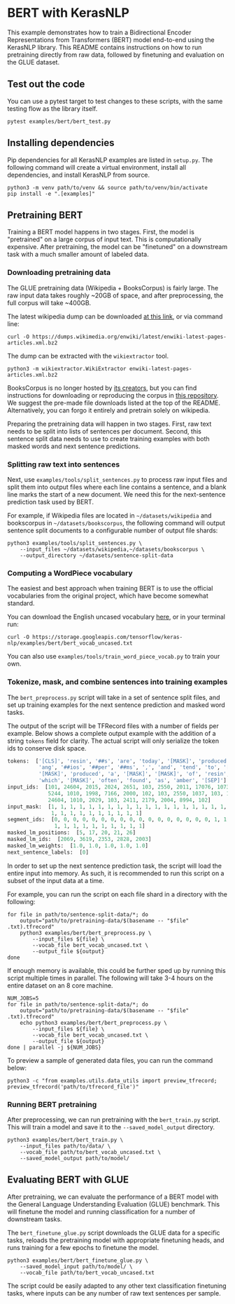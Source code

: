 # BERT with KerasNLP

This example demonstrates how to train a Bidirectional Encoder
Representations from Transformers (BERT) model end-to-end using the KerasNLP
library. This README contains instructions on how to run pretraining directly
from raw data, followed by finetuning and evaluation on the GLUE dataset.

## Test out the code

You can use a pytest target to test changes to these scripts, with the same
testing flow as the library itself.

```shell
pytest examples/bert/bert_test.py
```

## Installing dependencies

Pip dependencies for all KerasNLP examples are listed in `setup.py`. The
following command will create a virtual environment, install all dependencies,
and install KerasNLP from source.

```shell
python3 -m venv path/to/venv && source path/to/venv/bin/activate
pip install -e ".[examples]"
```

## Pretraining BERT

Training a BERT model happens in two stages. First, the model is "pretrained" on
a large corpus of input text. This is computationally expensive. After
pretraining, the model can be "finetuned" on a downstream task with a much
smaller amount of labeled data.

### Downloading pretraining data

The GLUE pretraining data (Wikipedia + BooksCorpus) is fairly large. The raw
input data takes roughly ~20GB of space, and after preprocessing, the full
corpus will take ~400GB.

The latest wikipedia dump can be downloaded
[at this link](https://dumps.wikimedia.org/enwiki/latest/enwiki-latest-pages-articles.xml.bz2),
or via command line:

```shell
curl -O https://dumps.wikimedia.org/enwiki/latest/enwiki-latest-pages-articles.xml.bz2
```
The dump can be extracted with the `wikiextractor` tool.

```shell
python3 -m wikiextractor.WikiExtractor enwiki-latest-pages-articles.xml.bz2
```

BooksCorpus is no longer hosted by
[its creators](https://yknzhu.wixsite.com/mbweb), but you can find instructions
for downloading or reproducing the corpus in
[this repository](https://github.com/soskek/bookcorpus). We suggest the pre-made file
downloads listed at the top of the README. Alternatively, you can forgo it
entirely and pretrain solely on wikipedia.

Preparing the pretraining data will happen in two stages. First, raw text needs
to be split into lists of sentences per document. Second, this sentence split
data needs to use to create training examples with both masked words and
next sentence predictions.

### Splitting raw text into sentences

Next, use `examples/tools/split_sentences.py` to process raw input files and
split them into output files where each line contains a sentence, and a blank
line marks the start of a new document. We need this for the next-sentence
prediction task used by BERT.

For example, if Wikipedia files are located in `~/datasets/wikipedia` and
bookscorpus in `~/datasets/bookscorpus`, the following command will output
sentence split documents to a configurable number of output file shards:

```shell
python3 examples/tools/split_sentences.py \
    --input_files ~/datasets/wikipedia,~/datasets/bookscorpus \
    --output_directory ~/datasets/sentence-split-data
```

### Computing a WordPiece vocabulary

The easiest and best approach when training BERT is to use the official
vocabularies from the original project, which have become somewhat standard.

You can download the English uncased vocabulary
[here](https://storage.googleapis.com/tensorflow/keras-nlp/examples/bert/bert_vocab_uncased.txt),
or in your terminal run:

```shell
curl -O https://storage.googleapis.com/tensorflow/keras-nlp/examples/bert/bert_vocab_uncased.txt
```

You can also use `examples/tools/train_word_piece_vocab.py` to train your own.

### Tokenize, mask, and combine sentences into training examples

The `bert_preprocess.py` script will take in a set of sentence split files, and
set up training examples for the next sentence prediction and masked word tasks.

The output of the script will be TFRecord files with a number of fields per
example. Below shows a complete output example with the addition of a string
`tokens` field for clarity. The actual script will only serialize the token ids
to conserve disk space.

```python
tokens:  ['[CLS]', 'resin', '##s', 'are', 'today', '[MASK]', 'produced', 'by', 
          'ang', '##ios', '##per', '##ms', ',', 'and', 'tend', 'to', '[SEP]', 
          '[MASK]', 'produced', 'a', '[MASK]', '[MASK]', 'of', 'resin', ',', 
          'which', '[MASK]', 'often', 'found', 'as', 'amber', '[SEP]']
input_ids:  [101, 24604, 2015, 2024, 2651, 103, 2550, 2011, 17076, 10735, 4842,
             5244, 1010, 1998, 7166, 2000, 102, 103, 2550, 1037, 103, 103, 1997,
             24604, 1010, 2029, 103, 2411, 2179, 2004, 8994, 102]
input_mask:  [1, 1, 1, 1, 1, 1, 1, 1, 1, 1, 1, 1, 1, 1, 1, 1, 1, 1, 1, 1, 1, 1,
              1, 1, 1, 1, 1, 1, 1, 1, 1, 1]
segment_ids:  [0, 0, 0, 0, 0, 0, 0, 0, 0, 0, 0, 0, 0, 0, 0, 0, 0, 1, 1, 1, 1, 1,
               1, 1, 1, 1, 1, 1, 1, 1, 1, 1]
masked_lm_positions:  [5, 17, 20, 21, 26]
masked_lm_ids:  [2069, 3619, 2353, 2828, 2003]
masked_lm_weights:  [1.0, 1.0, 1.0, 1.0, 1.0]
next_sentence_labels:  [0]
```

In order to set up the next sentence prediction task, the script will load the
entire input into memory. As such, it is recommended to run this script on a
subset of the input data at a time.

For example, you can run the script on each file shard in a directory
with the following:

```shell
for file in path/to/sentence-split-data/*; do
    output="path/to/pretraining-data/$(basename -- "$file" .txt).tfrecord"
    python3 examples/bert/bert_preprocess.py \
        --input_files ${file} \
        --vocab_file bert_vocab_uncased.txt \
        --output_file ${output}
done
```

If enough memory is available, this could be further sped up by running this script
multiple times in parallel. The following will take 3-4 hours on the entire dataset
on an 8 core machine.

```shell
NUM_JOBS=5
for file in path/to/sentence-split-data/*; do
    output="path/to/pretraining-data/$(basename -- "$file" .txt).tfrecord"
    echo python3 examples/bert/bert_preprocess.py \
        --input_files ${file} \
        --vocab_file bert_vocab_uncased.txt \
        --output_file ${output}
done | parallel -j ${NUM_JOBS}
```

To preview a sample of generated data files, you can run the command below:

```shell
python3 -c "from examples.utils.data_utils import preview_tfrecord; preview_tfrecord('path/to/tfrecord_file')"
```

### Running BERT pretraining

After preprocessing, we can run pretraining with the `bert_train.py`
script. This will train a model and save it to the `--saved_model_output`
directory.

```shell
python3 examples/bert/bert_train.py \
    --input_files path/to/data/ \
    --vocab_file path/to/bert_vocab_uncased.txt \
    --saved_model_output path/to/model/
```

## Evaluating BERT with GLUE

After pretraining, we can evaluate the performance of a BERT model with the
General Language Understanding Evaluation (GLUE) benchmark. This will
finetune the model and running classification for a number of downstream tasks.

The `bert_finetune_glue.py` script downloads the GLUE data for a specific
tasks, reloads the pretraining model with appropriate finetuning heads, and runs
training for a few epochs to finetune the model.

```shell
python3 examples/bert/bert_finetune_glue.py \
    --saved_model_input path/to/model/ \
    --vocab_file path/to/bert_vocab_uncased.txt
```

The script could be easily adapted to any other text classification finetuning
tasks, where inputs can be any number of raw text sentences per sample.
